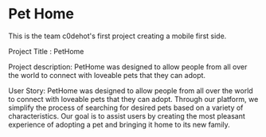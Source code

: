# Pet Home
This is the team c0dehot's first project creating a mobile first side.

Project Title : PetHome

Project description:
PetHome was designed to allow people from all over the world to connect with loveable pets that they can adopt.

User Story: 
PetHome was designed to allow people from all over the world to connect with loveable pets that they can adopt. Through our platform, we simplify the process of searching for desired pets based on a variety of characteristics. Our goal is to assist users by creating the most pleasant experience of adopting a pet and bringing it home to its new family.
